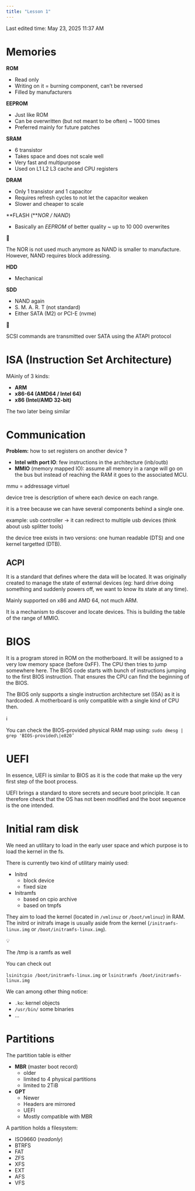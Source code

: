 ```yaml
---
title: "Lesson 1"
---
```

Last edited time: May 23, 2025 11:37 AM

# Memories

**ROM**

- Read only
- Writing on it = burning component, can’t be reversed
- Filled by manufacturers

**EEPROM**

- Just like ROM
- Can be overwritten (but not meant to be often) ~ 1000 times
- Preferred mainly for future patches

**SRAM**

- 6 transistor
- Takes space and does not scale well
- Very fast and multipurpose
- Used on L1 L2 L3 cache and CPU registers

**DRAM**

- Only 1 transistor and 1 capacitor
- Requires refresh cycles to not let the capacitor weaken
- Slower and cheaper to scale

**FLASH (***NOR / NAND*)

- Basically an *EEPROM* of better quality ~ up to 10 000 overwrites

<aside>
📌

The NOR is not used much anymore as NAND is smaller to manufacture. However, NAND requires block addressing.

</aside>

**HDD**

- Mechanical

**SDD**

- NAND again
- S. M. A. R. T (not standard)
- Either SATA (M2) or PCI-E (nvme)

<aside>
📌

SCSI commands are transmitted over SATA using the ATAPI protocol

</aside>

# ISA (Instruction Set Architecture)

MAinly of 3 kinds:

- **ARM**
- **x86-64 (AMD64 / Intel 64)**
- **x86 (Intel/AMD 32-bit)**

The two later being similar

# Communication

**Problem:** how to set registers on another device ?

- **Intel with port IO**: few instructions in the architecture (inb/outb)
- **MMIO** (memory mapped IO): assume all memory in a range will go on the bus but instead of reaching the RAM it goes to the associated MCU.

mmu = addressage virtuel

device tree is description of where each device on each range.

it is a tree because we can have several components behind a single one.

example: usb controller → it can redirect to multiple usb devices (think about usb splitter tools)

the device tree exists in two versions: one human readable (DTS) and one kernel targetted (DTB). 

## ACPI

It is a standard that defines where the data will be located. It was originally created to manage the state of external devices (eg: hard drive doing something and suddenly powers off, we want to know its state at any time).

Mainly supported on x86 and AMD 64, not much ARM.

It is a mechanism to discover and locate devices. This is building the table of the range of MMIO.

# BIOS

It is a program stored in ROM on the motherboard. It will be assigned to a very low memory space (before 0xFF). The CPU then tries to jump somewhere here. The BIOS code starts with bunch of instructions jumping to the first BIOS instruction. That ensures the CPU can find the beginning of the BIOS.

The BIOS only supports a single instruction architecture set (ISA) as it is hardcoded. A motherboard is only compatible with a single kind of CPU then.

<aside>
ℹ️

You can check the BIOS-provided physical RAM map using:
`sudo dmesg | grep 'BIOS-provided\|e820’`

</aside>

# UEFI

In essence, UEFI is similar to BIOS as it is the code that make up the very first step of the boot process.

UEFI brings a standard to store secrets and secure boot principle. It can therefore check that the OS has not been modified and the boot sequence is the one intended.

# Initial ram disk

We need an utilitary to load in the early user space and which purpose is to load the kernel in the fs.

There is currently two kind of utilitary mainly used:

- Initrd
    - block device
    - fixed size
- Initramfs
    - based on cpio archive
    - based on tmpfs

They aim to load the kernel (located in `/vmlinuz` or `/boot/vmlinuz`) in RAM. The initrd or initrafs image is usually aside from the kernel (`/initramfs-linux.img` or `/boot/initramfs-linux.img`).

<aside>
💡

The /tmp is a ramfs as well

</aside>

You can check out 

`lsinitcpio /boot/initramfs-linux.img` or `lsinitramfs /boot/initramfs-linux.img`

We can among other thing notice:

- `.ko`: kernel objects
- `/usr/bin/` some binaries
- …

# Partitions

The partition table is either

- **MBR** (master boot record)
    - older
    - limited to 4 physical partitions
    - limited to 2TiB
- **GPT**
    - Newer
    - Headers are mirrored
    - UEFI
    - Mostly compatible with MBR

A partition holds a filesystem:

- ISO9660 (*readonly*)
- BTRFS
- FAT
- ZFS
- XFS
- EXT
- AFS
- VFS
